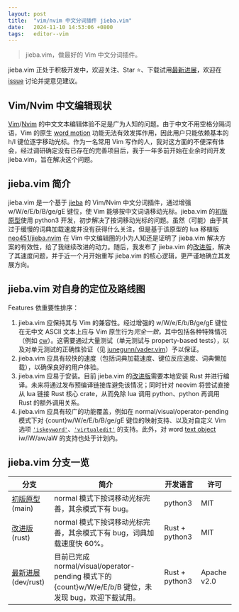 ```yaml
---
layout: post
title:  "vim/nvim 中文分词插件 jieba.vim"
date:   2024-11-10 14:53:06 +0800
tags:   editor--vim
---
```


> jieba.vim，做最好的 Vim 中文分词插件。

jieba.vim 正处于积极开发中，欢迎关注、Star ⭐️、下载试用[最新进展][jieba-vim-prerelease]，欢迎在 [issue][jieba-vim-issue] 讨论并提意见建议。

## Vim/Nvim 中文编辑现状

[Vim][vim-home]/[Nvim][nvim-home] 的中文文本编辑体验不足是广为人知的问题。由于中文不用空格分隔词语，Vim 的原生 [word motion][word-motion] 功能无法有效发挥作用，因此用户只能依赖基本的 h/l 键位逐字移动光标。作为一名常用 Vim 写作的人，我对这方面的不便深有体会，经过调研确定没有已存在的完善项目后，我于一年多前开始在业余时间开发 jieba.vim，旨在解决这个问题。

## jieba.vim 简介

jieba.vim 是一个基于 [jieba][jieba-py] 的 Vim/Nvim 中文分词插件，通过增强 w/W/e/E/b/B/ge/gE 键位，使 Vim 能够按中文词语移动光标。jieba.vim 的[初版原型][jieba-vim-release1]使用 python3 开发，初步解决了按词移动光标的问题。虽然（可能）由于其过于缓慢的词典加载速度并没有获得什么关注，但是基于该原型的 lua 移植版 [neo451/jieba.nvim][jieba-nvim] 在 Vim 中文编辑圈的小为人知还是证明了 jieba.vim 解决方案的有效性，给了我继续改进的动力。随后，我发布了 jieba.vim 的[改进版][jieba-vim-release2]，解决了其速度问题，并于近一个月开始重写 jieba.vim 的核心逻辑，更严谨地确立其发展方向。

## jieba.vim 对自身的定位及路线图

Features 依重要性排序：

1. jieba.vim 应保持其与 Vim 的兼容性。经过增强的 w/W/e/E/b/B/ge/gE 键位在无中文 ASCII 文本上应与 Vim 原生行为*完全一致*，其中包括各种特殊情况（例如 [cw][vim-cw-special-case]）。这需要通过大量测试（单元测试与 property-based tests），以及对单元测试的正确性验证（见 [junegunn/vader.vim][vader-vim]）予以保证。
2. jieba.vim 应具有较快的速度（包括词典加载速度、键位反应速度、词典懒加载），以确保良好的用户体验。
3. jieba.vim 应易于安装。目前 jieba.vim 的[改进版][jieba-vim-release2]需要本地安装 Rust 并进行编译。未来将通过发布预编译链接库避免该情况；同时针对 neovim 将尝试直接从 lua 链接 Rust 核心 crate，从而免除 lua 调用 python、python 再调用 Rust 的额外调用关系。
4. jieba.vim 应具有较广的功能覆盖，例如在 normal/visual/operator-pending 模式下对 {count}w/W/e/E/b/B/ge/gE 键位的映射支持、以及对自定义 Vim 选项 [`'iskeyword'`][vim-iskeyword]、[`'virtualedit'`][vim-virtualedit] 的支持。此外，对 word [text object][vim-text-object] iw/iW/aw/aW 的支持也处于计划内。

## jieba.vim 分支一览

| 分支 | 简介 | 开发语言 | 许可 |
|---|---|---|---|
| [初版原型][jieba-vim-release1] (main) | normal 模式下按词移动光标完善，其余模式下有 bug。 | python3 | MIT |
| [改进版][jieba-vim-release2] (rust) | normal 模式下按词移动光标完善，其余模式下有 bug，词典加载速度快 60%。 | Rust + python3 | MIT |
| [最新进展][jieba-vim-prerelease] (dev/rust) | 目前已完成 normal/visual/operator-pending 模式下的 {count}w/W/e/E/b/B 键位，未发现 bug，欢迎下载试用。 | Rust + python3 | Apache v2.0 |


[jieba-vim-issue]: https://github.com/kkew3/jieba.vim/issues
[vim-home]: https://www.vim.org/
[nvim-home]: https://neovim.io/
[word-motion]: https://vimhelp.org/motion.txt.html#word-motions
[jieba-py]: https://github.com/fxsjy/jieba
[jieba-vim-release1]: https://github.com/kkew3/jieba.vim/tree/main
[jieba-nvim]: https://github.com/neo451/jieba.nvim
[jieba-vim-release2]: https://github.com/kkew3/jieba.vim/tree/rust
[vim-cw-special-case]: https://vimhelp.org/change.txt.html#cw
[vader-vim]: https://github.com/junegunn/vader.vim
[jieba-vim-prerelease]: https://github.com/kkew3/jieba.vim/tree/dev/rust
[vim-iskeyword]: https://vimhelp.org/options.txt.html#%27iskeyword%27
[vim-virtualedit]: https://vimhelp.org/options.txt.html#%27virtualedit%27
[vim-text-object]: https://vimhelp.org/motion.txt.html#text-objects
